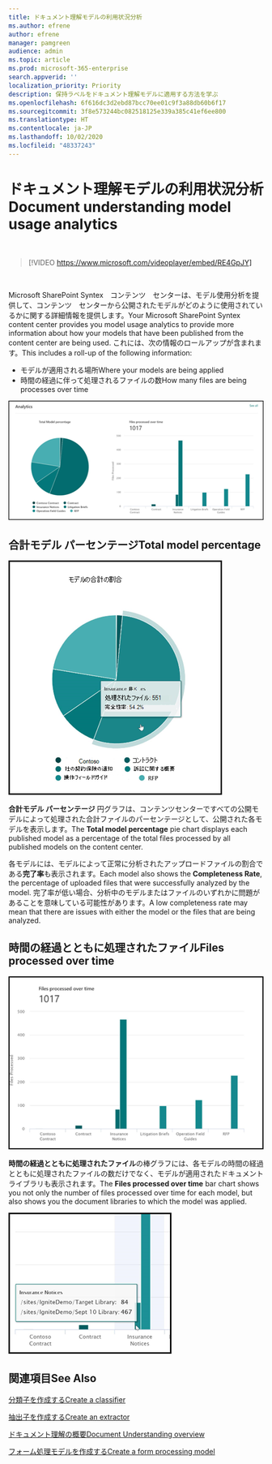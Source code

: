 ```yaml
---
title: ドキュメント理解モデルの利用状況分析
ms.author: efrene
author: efrene
manager: pamgreen
audience: admin
ms.topic: article
ms.prod: microsoft-365-enterprise
search.appverid: ''
localization_priority: Priority
description: 保持ラベルをドキュメント理解モデルに適用する方法を学ぶ
ms.openlocfilehash: 6f616dc3d2ebd87bcc70ee01c9f3a88db60b6f17
ms.sourcegitcommit: 3f8e573244bc082518125e339a385c41ef6ee800
ms.translationtype: HT
ms.contentlocale: ja-JP
ms.lasthandoff: 10/02/2020
ms.locfileid: "48337243"
---
```

# <a name="document-understanding-model-usage-analytics"></a><span data-ttu-id="d33fc-103">ドキュメント理解モデルの利用状況分析</span><span class="sxs-lookup"><span data-stu-id="d33fc-103">Document understanding model usage analytics</span></span>

</br>

> [!VIDEO https://www.microsoft.com/videoplayer/embed/RE4GpJY]  

</br>


<span data-ttu-id="d33fc-104">Microsoft SharePoint Syntex　コンテンツ　センターは、モデル使用分析を提供して、コンテンツ　センターから公開されたモデルがどのように使用されているかに関する詳細情報を提供します。</span><span class="sxs-lookup"><span data-stu-id="d33fc-104">Your Microsoft SharePoint Syntex content center provides you model usage analytics to provide more information about how your models that have been published from the content center are being used.</span></span> <span data-ttu-id="d33fc-105">これには、次の情報のロールアップが含まれます。</span><span class="sxs-lookup"><span data-stu-id="d33fc-105">This includes a roll-up of the following information:</span></span>

- <span data-ttu-id="d33fc-106">モデルが適用される場所</span><span class="sxs-lookup"><span data-stu-id="d33fc-106">Where your models are being applied</span></span>
- <span data-ttu-id="d33fc-107">時間の経過に伴って処理されるファイルの数</span><span class="sxs-lookup"><span data-stu-id="d33fc-107">How many files are being processes over time</span></span>

 ![モデル分析](../media/content-understanding/model-analytics.png) </br>

## <a name="total-model-percentage"></a><span data-ttu-id="d33fc-109">合計モデル パーセンテージ</span><span class="sxs-lookup"><span data-stu-id="d33fc-109">Total model percentage</span></span>

   ![合計モデル パーセンテージ](../media/content-understanding/total-model-percentage.png) </br>

<span data-ttu-id="d33fc-111">**合計モデル パーセンテージ** 円グラフは、コンテンツセンターですべての公開モデルによって処理された合計ファイルのパーセンテージとして、公開された各モデルを表示します。</span><span class="sxs-lookup"><span data-stu-id="d33fc-111">The **Total model percentage** pie chart displays each published model as a percentage of the total files processed by all published models on the content center.</span></span>

<span data-ttu-id="d33fc-112">各モデルには、モデルによって正常に分析されたアップロードファイルの割合である**完了率**も表示されます。</span><span class="sxs-lookup"><span data-stu-id="d33fc-112">Each model also shows the **Completeness Rate**, the percentage of uploaded files that were successfully analyzed by the model.</span></span> <span data-ttu-id="d33fc-113">完了率が低い場合、分析中のモデルまたはファイルのいずれかに問題があることを意味している可能性があります。</span><span class="sxs-lookup"><span data-stu-id="d33fc-113">A low completeness rate may mean that there are issues with either the model or the files that are being analyzed.</span></span>

## <a name="files-processed-over-time"></a><span data-ttu-id="d33fc-114">時間の経過とともに処理されたファイル</span><span class="sxs-lookup"><span data-stu-id="d33fc-114">Files processed over time</span></span>

   ![処理されたファイル](../media/content-understanding/files-processed-over-time.png) </br>

<span data-ttu-id="d33fc-116">**時間の経過とともに処理されたファイル**の棒グラフには、各モデルの時間の経過とともに処理されたファイルの数だけでなく、モデルが適用されたドキュメントライブラリも表示されます。</span><span class="sxs-lookup"><span data-stu-id="d33fc-116">The **Files processed over time** bar chart shows you not only the number of files processed over time for each model, but also shows you the document libraries to which the model was applied.</span></span>

   ![棒グラフ](../media/content-understanding/bar-chart-models.png) </br>

## <a name="see-also"></a><span data-ttu-id="d33fc-118">関連項目</span><span class="sxs-lookup"><span data-stu-id="d33fc-118">See Also</span></span>
[<span data-ttu-id="d33fc-119">分類子を作成する</span><span class="sxs-lookup"><span data-stu-id="d33fc-119">Create a classifier</span></span>](create-a-classifier.md)

[<span data-ttu-id="d33fc-120">抽出子を作成する</span><span class="sxs-lookup"><span data-stu-id="d33fc-120">Create an extractor</span></span>](create-an-extractor.md)

[<span data-ttu-id="d33fc-121">ドキュメント理解の概要</span><span class="sxs-lookup"><span data-stu-id="d33fc-121">Document Understanding overview</span></span>](document-understanding-overview.md)

[<span data-ttu-id="d33fc-122">フォーム処理モデルを作成する</span><span class="sxs-lookup"><span data-stu-id="d33fc-122">Create a form processing model</span></span>](create-a-form-processing-model.md)  
